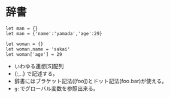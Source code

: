 # 辞書
```vim
let man = {}
let man = {'name':'yamada','age':29}

let woman = {}
let woman.name = 'sakai'
let woman['age'] = 29
```
* いわゆる連想[S]配列
* {<key>:<value>,..} で記述する。
* 辞書にはブラケット記法([foo])とドット記法(foo.bar)が使える。
* `g:`でグローバル変数を参照出来る。
